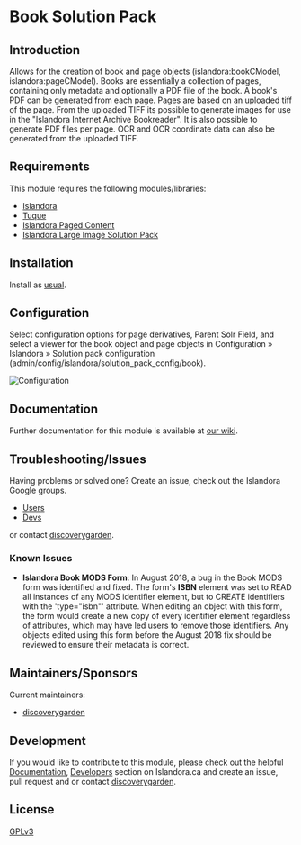 # Book Solution Pack

## Introduction

Allows for the creation of book and page objects (islandora:bookCModel,
islandora:pageCModel). Books are essentially a collection of pages, containing
only metadata and optionally a PDF file of the book. A book's PDF can be
generated from each page. Pages are based on an uploaded tiff of the page. From
the uploaded TIFF its possible to generate images for use in the "Islandora
Internet Archive Bookreader". It is also possible to generate PDF files per
page. OCR and OCR coordinate data can also be generated from the uploaded TIFF.

## Requirements

This module requires the following modules/libraries:

* [Islandora](https://github.com/discoverygarden/islandora)
* [Tuque](https://github.com/islandora/tuque)
* [Islandora Paged
Content](https://github.com/discoverygarden/islandora_paged_content)
* [Islandora Large Image Solution
Pack](https://github.com/discoverygarden/islandora_solution_pack_large_image)

## Installation

Install as
[usual](https://www.drupal.org/docs/8/extending-drupal-8/installing-drupal-8-modules).

## Configuration

Select configuration options for page derivatives, Parent Solr Field, and select
a viewer for the book object and page objects in Configuration » Islandora »
Solution pack configuration (admin/config/islandora/solution_pack_config/book).

![Configuration](https://camo.githubusercontent.com/e913af25f82dd8ff640dd11b337f64b5a9dea62f/687474703a2f2f692e696d6775722e636f6d2f3749434a66655a2e706e67)

## Documentation

Further documentation for this module is available at [our
wiki](https://wiki.duraspace.org/display/ISLANDORA/Book+Solution+Pack).

## Troubleshooting/Issues

Having problems or solved one? Create an issue, check out the Islandora Google
groups.

* [Users](https://groups.google.com/forum/?hl=en&fromgroups#!forum/islandora)
* [Devs](https://groups.google.com/forum/?hl=en&fromgroups#!forum/islandora-dev)

or contact [discoverygarden](http://support.discoverygarden.ca).

### Known Issues

* **Islandora Book MODS Form**: In August 2018, a bug in the Book MODS form
was identified and fixed. The form's **ISBN** element was set to READ all
instances of any MODS identifier element, but to CREATE identifiers with the
'type="isbn"' attribute. When editing an object with this form, the form would
create a new copy of every identifier element regardless of attributes, which
may have led users to remove those identifiers. Any objects edited using this
form before the August 2018 fix should be reviewed to ensure their metadata is
correct.

## Maintainers/Sponsors

Current maintainers:

* [discoverygarden](http://www.discoverygarden.ca)

## Development

If you would like to contribute to this module, please check out the helpful
[Documentation](https://github.com/Islandora/islandora/wiki#wiki-documentation-for-developers),
[Developers](http://islandora.ca/developers) section on Islandora.ca and create
an issue, pull request and or contact
[discoverygarden](http://support.discoverygarden.ca).

## License

[GPLv3](http://www.gnu.org/licenses/gpl-3.0.txt)
